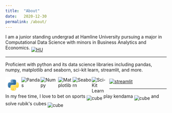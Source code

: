```yaml
---
title:  "About"
date:   2020-12-30
permalink: /about/
---
```


I am a junior standing undergrad at Hamline University pursuing a major in Computational Data Science with minors in Business Analytics and Economics. [<img align="middle" alt="HU" width="40px" src="https://hamlineathletics.com/images/logos/site/site.png" />][HU]

---

Proficient with python and its data science libraries including pandas, numpy, matplotlib and seaborn, sci-kit learn, streamlit, and more.

[<img align="left" alt="Python" width="50px" src="https://raw.githubusercontent.com/github/explore/80688e429a7d4ef2fca1e82350fe8e3517d3494d/topics/python/python.png" />][python]
[<img align="left" alt="Pandas" width="60px" src="https://numfocus.org/wp-content/uploads/2016/07/pandas-logo-300.png" />][pandas]
[<img align="left" alt="Numpy" width="55px" src="https://user-images.githubusercontent.com/50221806/86498201-a8bd8680-bd39-11ea-9d08-66b610a8dc01.png" />][numpy]
[<img align="left" alt="Matplotlib" width="45px" src="https://upload.wikimedia.org/wikipedia/commons/thumb/0/01/Created_with_Matplotlib-logo.svg/1024px-Created_with_Matplotlib-logo.svg.png" />][matplotlib]
[<img align="left" alt="Seaborn" width="60px" src="https://external-content.duckduckgo.com/iu/?u=https%3A%2F%2Fuser-images.githubusercontent.com%2F315810%2F92254613-279c8000-ee9f-11ea-9b73-5622a7d95f3f.png&f=1&nofb=1" />][seaborn]
[<img align="left" alt="Sci-Kit Learn" width="55px" src="https://upload.wikimedia.org/wikipedia/commons/thumb/0/05/Scikit_learn_logo_small.svg/1200px-Scikit_learn_logo_small.svg.png" />][scikit]
[<img align="middle" alt="streamlit" width="60px" src="https://assets.website-files.com/5dc3b47ddc6c0c2a1af74ad0/5e181828ba9f9e92b6ebc6e7_RGB_Logomark_Color_Light_Bg.png" />][streamlit]

---

In my free time, I love to bet on sports <img align="middle" alt="cube" width="40px" src="https://external-content.duckduckgo.com/iu/?u=http%3A%2F%2Fvignette4.wikia.nocookie.net%2Flogopedia%2Fimages%2F0%2F07%2FDraftkings.png%2Frevision%2Flatest%2Fscale-to-width-down%2F250%3Fcb%3D20150926012315&f=1&nofb=1" /> play kendama 
<img align="middle" alt="cube" width="40px" src="https://external-content.duckduckgo.com/iu/?u=https%3A%2F%2Fima-create.com%2Fassets%2Fimages%2Fproduct%2Fkendama.png&f=1&nofb=1" /> and solve rubik's cubes <img align="middle" alt="cube" width="40px" src="https://external-content.duckduckgo.com/iu/?u=http%3A%2F%2Fwww.pngpix.com%2Fwp-content%2Fuploads%2F2016%2F07%2FPNGPIX-COM-Rubiks-Cube-Transparent-PNG-Image.png&f=1&nofb=1g" />


[HU]: https://www.hamline.edu/
[python]: https://www.python.org/
[scikit]: https://scikit-learn.org/stable/
[pandas]: https://pandas.pydata.org/
[matplotlib]: https://matplotlib.org/
[colab]: https://colab.research.google.com/notebooks/intro.ipynb
[seaborn]: https://seaborn.pydata.org/
[numpy]: https://numpy.org/
[jupyter]: https://jupyter.org/
[streamlit]: https://www.streamlit.io/
